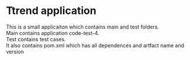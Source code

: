 # Ttrend application

This is a small applicaiton which contains main and test folders.  
Main contains application code-test-4.  
Test contains test cases.  
It also contains pom.xml which has all dependences and artfact name and version

